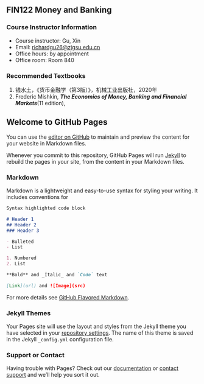 ## FIN122 Money and Banking

### Course Instructor Information

-  Course instructor: Gu, Xin
-  Email: richardgu26@zjgsu.edu.cn
-  Office hours: by appointment
-  Office room: Room 840

### Recommended Textbooks
1. 钱水土，《货币金融学（第3版）》，机械工业出版社，2020年
2. Frederic Mishkin, **_The Economics of Money, Banking and Financial Markets_**(11 edition),



## Welcome to GitHub Pages

You can use the [editor on GitHub](https://github.com/richardgu26zh/finc3001.github.io/edit/gh-pages/index.md) to maintain and preview the content for your website in Markdown files.

Whenever you commit to this repository, GitHub Pages will run [Jekyll](https://jekyllrb.com/) to rebuild the pages in your site, from the content in your Markdown files.

### Markdown

Markdown is a lightweight and easy-to-use syntax for styling your writing. It includes conventions for

```markdown
Syntax highlighted code block

# Header 1
## Header 2
### Header 3

- Bulleted
- List

1. Numbered
2. List

**Bold** and _Italic_ and `Code` text

[Link](url) and ![Image](src)
```

For more details see [GitHub Flavored Markdown](https://guides.github.com/features/mastering-markdown/).

### Jekyll Themes

Your Pages site will use the layout and styles from the Jekyll theme you have selected in your [repository settings](https://github.com/richardgu26zh/finc3001.github.io/settings). The name of this theme is saved in the Jekyll `_config.yml` configuration file.

### Support or Contact

Having trouble with Pages? Check out our [documentation](https://docs.github.com/categories/github-pages-basics/) or [contact support](https://github.com/contact) and we’ll help you sort it out.
